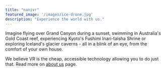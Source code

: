 ```yaml
---
title: "nanivr"
featured_image: '/images/ice-drone.jpg'
description: "Experience the world with us."
---
```

Imagine flying over Grand Canyon during a sunset, swimming in Australia's Gold Coast reef, experiencing Kyoto's Fushimi Inari-taisha Shrine or exploring Iceland's glacier caverns - all in a blink of an eye, from the comfort of your own house.

We believe VR is the cheap, accessible technology allowing you to do just that. Read more on [about us](/about) page.